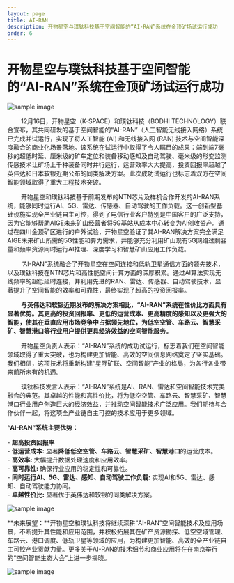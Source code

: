 ```yaml
---
layout: page
title: AI-RAN
description: 开物星空与璞钛科技基于空间智能的“AI-RAN”系统在金顶矿场试运行成功
order: 6
---
```

# 开物星空与璞钛科技基于空间智能的“AI-RAN”系统在金顶矿场试运行成功

![sample image](640.gif "展示图")

&nbsp;&nbsp;&nbsp;&nbsp;&nbsp;&nbsp;&nbsp;&nbsp;12月16日，开物星空（K-SPACE）和璞钛科技（BODHI TECHNOLOGY）联合宣布，其共同研发的基于空间智能的“AI-RAN”（人工智能无线接入网络）系统已完成并试运行，实现了将人工智能 (AI) 和无线接入网 (RAN) 技术与空间智能深度融合的商业化场景落地。该系统在试运行中取得了令人瞩目的成果：端到端7毫秒的超低时延、厘米级的矿车定位和装备移动感知及自动驾驶、毫米级的形变监测传感技术让矿场上千种装备同时并行运行，运营效率大大提高，投资回报率超越了英伟达和日本软银近期公布的同类解决方案。此次成功试运行也标志着双方在空间智能领域取得了重大工程技术突破。<br>

&nbsp;&nbsp;&nbsp;&nbsp;&nbsp;&nbsp;&nbsp;&nbsp;开物星空和璞钛科技基于前期发布的NTN芯片及样机合作开发的AI-RAN系统，能够同时运行AI、5G、雷达、传感器、自动驾驶的工作负载。这一创新型基础设施实现全产业链自主可控，得到了电信行业客户特别是中国客户的广泛支持，因为它能够帮助AIGE未来矿山经营者将5G基站从成本中心转变为AI创收资产。通过在四川金顶矿区进行的户外试验，开物星空验证了其AI-RAN解决方案完全满足AIGE未来矿山所需的5G性能和算力需求，并能够充分利用矿山现有5G网络过剩容量和频率资源同时运行AI推理、深度学习和智慧矿山应用工作负载。<br>

&nbsp;&nbsp;&nbsp;&nbsp;&nbsp;&nbsp;&nbsp;&nbsp;“AI-RAN”系统融合了开物星空在空间连接和低轨卫星通信方面的领先技术，以及璞钛科技在NTN芯片和高性能空间计算方面的深厚积累。通过AI算法实现无线频率的超低延时连接，并利用先进的RAN、雷达、传感器、自动驾驶技术，显著提升了空间智能的效率和可靠性，最终实现了超高的投资回报率。<br>

&nbsp;&nbsp;&nbsp;&nbsp;&nbsp;&nbsp;&nbsp;&nbsp;**与英伟达和软银近期发布的解决方案相比，“AI-RAN”系统在性价比方面具有显著优势。其更高的投资回报率、更低的运营成本、更高精度的感知以及更强大的智能，使其在垂直应用市场竞争中占据领先地位，为低空空管、车路云、智慧采矿、智慧港口等行业用户提供更具经济效益的空间智能服务。**<br>

&nbsp;&nbsp;&nbsp;&nbsp;&nbsp;&nbsp;&nbsp;&nbsp;开物星空负责人表示：“AI-RAN”系统的成功试运行，标志着我们在空间智能领域取得了重大突破，也为构建更加智能、高效的空间信息网络奠定了坚实基础。我们相信，这项技术将重新构建“星际矿联、空间智能”产业的格局，为各行各业带来前所未有的机遇。<br>

&nbsp;&nbsp;&nbsp;&nbsp;&nbsp;&nbsp;&nbsp;&nbsp;璞钛科技发言人表示：“AI-RAN”系统是AI、RAN、雷达和空间智能技术完美融合的典范。其卓越的性能和高性价比，将为低空空管、车路云、智慧采矿、智慧港口行业用户创造巨大的经济效益，并推动空间智能技术广泛应用。我们期待与合作伙伴一起，将这项全产业链自主可控的技术应用于更多领域。<br>

**“AI-RAN”系统主要优势：**<br>

- **超高投资回报率**<br>
- **低运营成本:** 显著**降低低空空管、车路云、智慧采矿、智慧港口**的运营成本。<br>
- **高效率:** 大幅提升数据处理速度和应用效率。<br>
- **高可靠性:** 确保行业应用的稳定性和可靠性。<br>
- **同时运行AI、5G、雷达、感知、自动驾驶工作负载:** 实现AI和5G、雷达、感知、自动驾驶能力协同。<br>
- **卓越性价比:** 显著优于英伟达和软银的同类解决方案。<br>

![sample image](2.png "空间智能架构")<br>

**未来展望：**开物星空和璞钛科技将继续深耕“AI-RAN”空间智能技术及应用场景，不断提升其性能和应用范围，并积极拓展其在矿产资源勘探、低空空域管理、车路云、港口调度、低轨卫星等领域的应用，为构建更加智能、高效的全产业链自主可控产业贡献力量。更多关于AI-RAN的技术细节和商业应用将在在南京举行的“空间智能生态大会”上进一步揭晓。

![sample image](640.png "扩展阅读")

